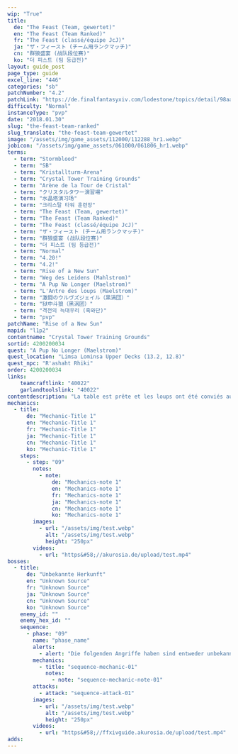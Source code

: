 ```yaml
---
wip: "True"
title:
  de: "The Feast (Team, gewertet)"
  en: "The Feast (Team Ranked)"
  fr: "The Feast (classé/équipe JcJ)"
  ja: "ザ・フィースト (チーム用ランクマッチ)"
  cn: "群狼盛宴 (战队段位赛)"
  ko: "더 피스트 (팀 등급전)"
layout: guide_post
page_type: guide
excel_line: "446"
categories: "sb"
patchNumber: "4.2"
patchLink: "https://de.finalfantasyxiv.com/lodestone/topics/detail/98aa5226f5740b47522c48214728f76390a63325"
difficulty: "Normal"
instanceType: "pvp"
date: "2018.01.30"
slug: "the-feast-team-ranked"
slug_translate: "the-feast-team-gewertet"
image: "/assets/img/game_assets/112000/112288_hr1.webp"
jobicon: "/assets/img/game_assets/061000/061806_hr1.webp"
terms:
  - term: "Stormblood"
  - term: "SB"
  - term: "Kristallturm-Arena"
  - term: "Crystal Tower Training Grounds"
  - term: "Arène de la Tour de Cristal"
  - term: "クリスタルタワー演習場"
  - term: "水晶塔演习场"
  - term: "크리스탈 타워 훈련장"
  - term: "The Feast (Team, gewertet)"
  - term: "The Feast (Team Ranked)"
  - term: "The Feast (classé/équipe JcJ)"
  - term: "ザ・フィースト (チーム用ランクマッチ)"
  - term: "群狼盛宴 (战队段位赛)"
  - term: "더 피스트 (팀 등급전)"
  - term: "Normal"
  - term: "4.20!"
  - term: "4.2!"
  - term: "Rise of a New Sun"
  - term: "Weg des Leidens (Mahlstrom)"
  - term: "A Pup No Longer (Maelstrom)"
  - term: "L'Antre des loups (Maelstrom)"
  - term: "激闘のウルヴズジェイル（黒渦団）"
  - term: "狱中斗狼（黑涡团）"
  - term: "격전의 늑대우리 (흑와단)"
  - term: "pvp"
patchName: "Rise of a New Sun"
mapid: "l1p2"
contentname: "Crystal Tower Training Grounds"
sortid: 4200200034
quest: "A Pup No Longer (Maelstrom)"
quest_location: "Limsa Lominsa Upper Decks (13.2, 12.8)"
quest_npc: "R'ashaht Rhiki"
order: 4200200034
links:
    teamcraftlink: "40022"
    garlandtoolslink: "40022"
contentdescription: "La table est prête et les loups ont été conviés au festin! Dévorerez-vous vos adversaires... ou serez-vous leur proie? Seules les bêtes les plus sauvages ont été invitées à ce banquet de chair et de sang. Alors acérez vos crocs et vos griffes et préparez-vous à vous repaître du cadavre de vos ennemis! Faites-en de la charpie, dépecez-les et érigez votre trône de chasseur avec leurs os!<br/><br/>* Le score d'équipe JcJ changera en fonction de l'issue du combat.<br/>* Le groupage se fait indépendamment du score des équipes JcJ."
mechanics:
  - title:
      de: "Mechanic-Title 1"
      en: "Mechanic-Title 1"
      fr: "Mechanic-Title 1"
      ja: "Mechanic-Title 1"
      cn: "Mechanic-Title 1"
      ko: "Mechanic-Title 1"
    steps:
      - step: "09"
        notes:
          - note:
              de: "Mechanics-note 1"
              en: "Mechanics-note 1"
              fr: "Mechanics-note 1"
              ja: "Mechanics-note 1"
              cn: "Mechanics-note 1"
              ko: "Mechanics-note 1"
        images:
          - url: "/assets/img/test.webp"
            alt: "/assets/img/test.webp"
            height: "250px"
        videos:
          - url: "https&#58;//akurosia.de/upload/test.mp4"
bosses:
  - title:
      de: "Unbekannte Herkunft"
      en: "Unknown Source"
      fr: "Unknown Source"
      ja: "Unknown Source"
      cn: "Unknown Source"
      ko: "Unknown Source"
    enemy_id: ""
    enemy_hex_id: ""
    sequence:
      - phase: "09"
        name: "phase_name"
        alerts:
          - alert: "Die folgenden Angriffe haben sind entweder unbekannt oder haben keine klare Herkunft"
        mechanics:
          - title: "sequence-mechanic-01"
            notes:
              - note: "sequence-mechanic-note-01"
        attacks:
          - attack: "sequence-attack-01"
        images:
          - url: "/assets/img/test.webp"
            alt: "/assets/img/test.webp"
            height: "250px"
        videos:
          - url: "https&#58;//ffxivguide.akurosia.de/upload/test.mp4"
adds:
---
```

